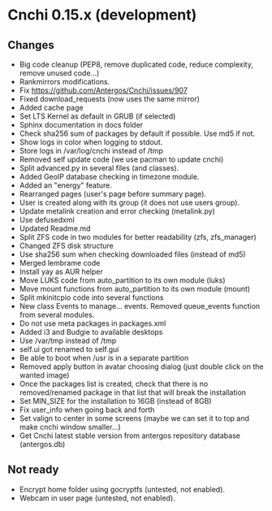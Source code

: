 # Cnchi 0.15.x (development)

## Changes

- Big code cleanup (PEP8, remove duplicated code, reduce complexity, remove unused code...)
- Rankmirrors modifications.
- Fix https://github.com/Antergos/Cnchi/issues/907
- Fixed download_requests (now uses the same mirror)
- Added cache page
- Set LTS Kernel as default in GRUB (if selected)
- Sphinx documentation in docs folder
- Check sha256 sum of packages by default if possible. Use md5 if not.
- Show logs in color when logging to stdout.
- Store logs in /var/log/cnchi instead of /tmp
- Removed self update code (we use pacman to update cnchi)
- Split advanced.py in several files (and classes).
- Added GeoIP database checking in timezone module.
- Added an "energy" feature.
- Rearranged pages (user's page before summary page).
- User is created along with its group (it does not use users group).
- Update metalink creation and error checking (metalink.py)
- Use defusedxml
- Updated Readme.md
- Split ZFS code in two modules for better readability (zfs, zfs_manager)
- Changed ZFS disk structure
- Use sha256 sum when checking downloaded files (instead of md5)
- Merged lembrame code
- Install yay as AUR helper
- Move LUKS code from auto_partition to its own module (luks)
- Move mount functions from auto_partition to its own module (mount)
- Split mkinitcpio code into several functions
- New class Events to manage... events. Removed queue_events function from several modules.
- Do not use meta packages in packages.xml
- Added i3 and Budgie to available desktops
- Use /var/tmp instead of /tmp
- self.ui got renamed to self.gui
- Be able to boot when /usr is in a separate partition
- Removed apply button in avatar choosing dialog (just double click on the wanted image)
- Once the packages list is created, check that there is no removed/renamed package in that list that will break the installation
- Set MIN_SIZE for the installation to 16GB (instead of 8GB)
- Fix user_info when going back and forth
- Set valign to center in some screens (maybe we can set it to top and make cnchi window smaller...)
- Get Cnchi latest stable version from antergos repository database (antergos.db)

## Not ready
- Encrypt home folder using gocryptfs (untested, not enabled).
- Webcam in user page (untested, not enabled).
